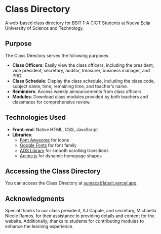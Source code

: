 # Class Directory

A web-based class directory for BSIT 1-A CICT Students at Nueva Ecija University of Science and Technology.

## Purpose

The Class Directory serves the following purposes:

- **Class Officers**: Easily view the class officers, including the president, vice president, secretary, auditor, treasurer, business manager, and PRO.
- **Class Schedule**: Display the class schedule, including the class code, subject name, time, remaining time, and teacher's name.
- **Reminders**: Access weekly announcements from class officers.
- **Modules**: Download class modules provided by both teachers and classmates for comprehensive review.

## Technologies Used

- **Front-end**: Native HTML, CSS, JavaScript
- **Libraries**:
  - [Font Awesome](https://fontawesome.com/) for icons
  - [Google Fonts](https://fonts.google.com/) for font family
  - [AOS Library](https://michalsnik.github.io/aos/) for smooth scrolling transitions
  - [Anime.js](https://animejs.com/) for dynamic homepage shapes

## Accessing the Class Directory

You can access the Class Directory at [sumacab1absit.vercel.app](https://sumacab1absit.vercel.app/).

## Acknowledgments

Special thanks to our class president, AJ Capule, and secretary, Michaella Nicole Ramos, for their assistance in providing details and content for the website. Additionally, thanks to students for contributing modules to enhance the learning experience.
